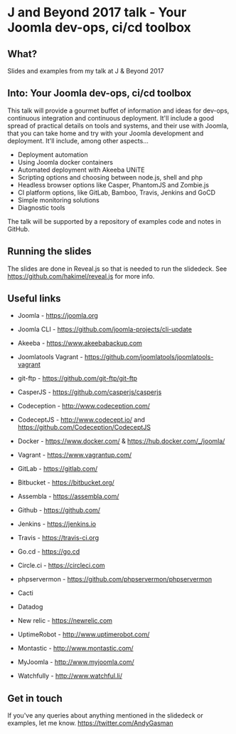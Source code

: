 # J and Beyond 2017 talk - Your Joomla dev-ops, ci/cd toolbox

## What?

Slides and examples from my talk at J & Beyond 2017

## Into: Your Joomla dev-ops, ci/cd toolbox

This talk will provide a gourmet buffet of information and ideas for dev-ops, continuous integration and continuous deployment.  It'll include a good spread of practical details on tools and systems, and their use with Joomla, that you can take home and try with your Joomla development and deployment.  It'll include, among other aspects...

* Deployment automation
* Using Joomla docker containers
* Automated deployment with Akeeba UNiTE
* Scripting options and choosing between node.js, shell and php 
* Headless browser options like Casper, PhantomJS and Zombie.js
* CI platform options, like GitLab, Bamboo, Travis, Jenkins and GoCD
* Simple monitoring solutions
* Diagnostic tools

The talk will be supported by a repository of examples code and notes in GitHub.


## Running the slides
The slides are done in Reveal.js so that is needed to run the slidedeck.  See https://github.com/hakimel/reveal.js for more info.


## Useful links

* Joomla - https://joomla.org
* Joomla CLI - https://github.com/joomla-projects/cli-update
* Akeeba - https://www.akeebabackup.com
* Joomlatools Vagrant - https://github.com/joomlatools/joomlatools-vagrant

* git-ftp - https://github.com/git-ftp/git-ftp
* CasperJS - https://github.com/casperjs/casperjs
* Codeception - http://www.codeception.com/
* CodeceptJS - http://www.codecept.io/ and https://github.com/Codeception/CodeceptJS

* Docker - https://www.docker.com/ & https://hub.docker.com/_/joomla/
* Vagrant - https://www.vagrantup.com/

* GitLab - https://gitlab.com/
* Bitbucket - https://bitbucket.org/
* Assembla - https://assembla.com/
* Github - https://github.com/
* Jenkins - https://jenkins.io
* Travis - https://travis-ci.org
* Go.cd - https://go.cd
* Circle.ci - https://circleci.com

* phpservermon - https://github.com/phpservermon/phpservermon
* Cacti
* Datadog
* New relic - https://newrelic.com
* UptimeRobot - http://www.uptimerobot.com/
* Montastic - http://www.montastic.com/
* MyJoomla - http://www.myjoomla.com/
* Watchfully - http://www.watchful.li/

## Get in touch

If you've any queries about anything mentioned in the slidedeck or examples, let me know. https://twitter.com/AndyGasman